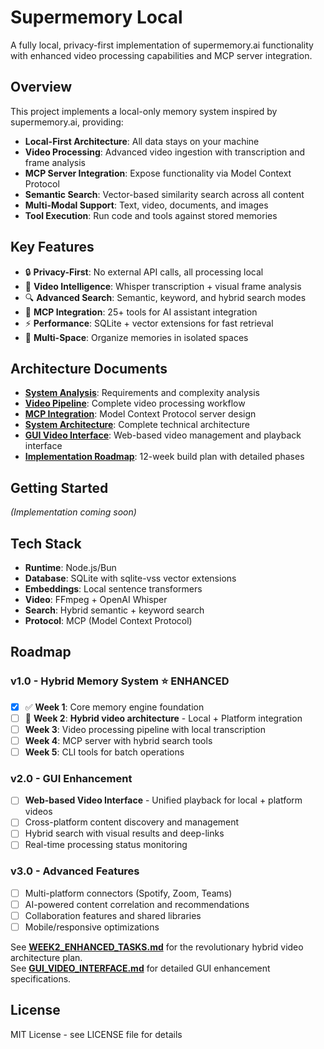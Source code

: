 # Supermemory Local

A fully local, privacy-first implementation of supermemory.ai functionality with enhanced video processing capabilities and MCP server integration.

## Overview

This project implements a local-only memory system inspired by supermemory.ai, providing:

- **Local-First Architecture**: All data stays on your machine
- **Video Processing**: Advanced video ingestion with transcription and frame analysis  
- **MCP Server Integration**: Expose functionality via Model Context Protocol
- **Semantic Search**: Vector-based similarity search across all content
- **Multi-Modal Support**: Text, video, documents, and images
- **Tool Execution**: Run code and tools against stored memories

## Key Features

- 🔒 **Privacy-First**: No external API calls, all processing local
- 🎥 **Video Intelligence**: Whisper transcription + visual frame analysis
- 🔍 **Advanced Search**: Semantic, keyword, and hybrid search modes
- 🤖 **MCP Integration**: 25+ tools for AI assistant integration
- ⚡ **Performance**: SQLite + vector extensions for fast retrieval
- 🎯 **Multi-Space**: Organize memories in isolated spaces

## Architecture Documents

- **[System Analysis](SUPERMEMORY_LOCAL_ANALYSIS.md)**: Requirements and complexity analysis
- **[Video Pipeline](VIDEO_INGESTION_PIPELINE.md)**: Complete video processing workflow
- **[MCP Integration](MCP_SERVER_INTEGRATION.md)**: Model Context Protocol server design
- **[System Architecture](LOCAL_SUPERMEMORY_ARCHITECTURE.md)**: Complete technical architecture
- **[GUI Video Interface](GUI_VIDEO_INTERFACE.md)**: Web-based video management and playback interface
- **[Implementation Roadmap](IMPLEMENTATION_ROADMAP.md)**: 12-week build plan with detailed phases

## Getting Started

*(Implementation coming soon)*

## Tech Stack

- **Runtime**: Node.js/Bun
- **Database**: SQLite with sqlite-vss vector extensions
- **Embeddings**: Local sentence transformers
- **Video**: FFmpeg + OpenAI Whisper
- **Search**: Hybrid semantic + keyword search
- **Protocol**: MCP (Model Context Protocol)

## Roadmap

### v1.0 - Hybrid Memory System ⭐ **ENHANCED**
- [x] ✅ **Week 1**: Core memory engine foundation  
- [ ] 🚀 **Week 2**: **Hybrid video architecture** - Local + Platform integration
- [ ] **Week 3**: Video processing pipeline with local transcription
- [ ] **Week 4**: MCP server with hybrid search tools
- [ ] **Week 5**: CLI tools for batch operations

### v2.0 - GUI Enhancement  
- [ ] **Web-based Video Interface** - Unified playback for local + platform videos
- [ ] Cross-platform content discovery and management
- [ ] Hybrid search with visual results and deep-links
- [ ] Real-time processing status monitoring

### v3.0 - Advanced Features
- [ ] Multi-platform connectors (Spotify, Zoom, Teams)
- [ ] AI-powered content correlation and recommendations
- [ ] Collaboration features and shared libraries
- [ ] Mobile/responsive optimizations

See **[WEEK2_ENHANCED_TASKS.md](WEEK2_ENHANCED_TASKS.md)** for the revolutionary hybrid video architecture plan.  
See **[GUI_VIDEO_INTERFACE.md](GUI_VIDEO_INTERFACE.md)** for detailed GUI enhancement specifications.

## License

MIT License - see LICENSE file for details